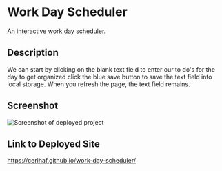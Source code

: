 # Work Day Scheduler

An interactive work day scheduler.

## Description

We can start by clicking on the blank text field to enter our to do's for the day to get organized click the blue save button to save the text field into local storage. When you refresh the page, the text field remains.

## Screenshot

![Screenshot of deployed project](/work-day-scheduler.gif)


## Link to Deployed Site
https://cerihaf.github.io/work-day-scheduler/